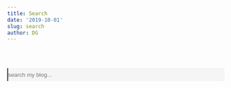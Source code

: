 ```yaml
---
title: Search
date: '2019-10-01'
slug: search
author: DG
---
```


<script
            /*src="https://code.jquery.com/jquery-3.4.1.js"*/
        	src="http://cdn.staticfile.org/jquery/2.0.0/jquery.min.js"
            integrity="sha256-WpOohJOqMqqyKL9FccASB9O0KwACQJpFTUBLTYOVvVU="
            crossorigin="anonymous"></script>
<script src="/js/parserxml.js"></script>
<style type="text/css">
		#site_search {
			margin: 60px 0 30px;
			text-align: left;
		}
		#local-search-input {
			width: 100%;
			height: 30px;
			outline: none;
			background-color: whitesmoke;
			border-right-color: whitesmoke;
			border-top: 0;
			border-left-color: gray;
			border-bottom: 0;
			box-shadow: none;
			padding: 0;

		}
		#local-search-result{
			padding: 0;
	        line-height: 1.25;
		}
		.search-keyword {
			color: orange;
		}
	</style>
<div id="site_search">
  <input type="text" id="local-search-input" name="q" results="0" placeholder="search my blog..." class="form-control"/>
  <div id="local-search-result"></div>
</div>
<script type="text/javascript">
     var path = "/index.xml";
     searchFunc(path, 'local-search-input', 'local-search-result');
</script>